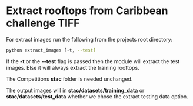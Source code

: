 # Extract rooftops from Caribbean challenge TIFF 

For extract images run the following from the projects root directory:  
```bash
python extract_images [-t, --test]
```

If the **-t** or the **--test** flag is passed then the module will extract the test images. Else it will always extract the training rooftops.

The Competitions **stac** folder is needed unchanged.

The output images will in **stac/datasets/training_data** or **stac/datasets/test_data** whether we chose the extract testing data option.
